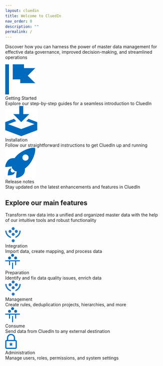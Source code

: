 ```yaml
---
layout: cluedin
title: Welcome to CluedIn
nav_order: 0
description: ""
permalink: /
---
```


Discover how you can harness the power of master data management for effective data governance, improved decision-making, and streamlined operations

<div class="card-line">
  <div class="card" href="/getting-started">
    <div class="icon"><img src="/assets/icons/getting-started.svg" alt="getting started"/></div>
    <div class="title">Getting Started</div>
    <div class="content">Explore our step-by-step guides for a seamless introduction to CluedIn</div>
  </div>
   <div class="card" href="/deployment">
    <div class="icon"><img src="/assets/icons/installation.svg" alt="getting started"/></div>
    <div class="title">Installation</div>
    <div class="content">Follow our straightforward instructions to get CluedIn up and running</div>
  </div>
   <div class="card" href="/release-notes">
    <div class="icon"><img src="/assets/icons/release-note.svg" alt="getting started"/></div>
    <div class="title">Release notes</div>
    <div class="content">Stay updated on the latest enhancements and features in CluedIn</div>
  </div>
</div>

## Explore our main features

Transform raw data into a unified and organized master data with the help of our intuitive tools and robust functionality

<div class="card-line">
  <div class="card-smaller" href="/integration">
    <div class="icon"><img src="/assets/icons/integration.svg" alt="getting started"/></div>
    <div class="title">Integration</div>
    <div class="content">Import data, create mapping, and process data</div>
  </div>
   <div class="card-smaller" href="/Preparation">
    <div class="icon"><img src="/assets/icons/preparation.svg" alt="getting started"/></div>
    <div class="title">Preparation</div>
    <div class="content">Identify and fix data quality issues, enrich data</div>
  </div>
   <!-- <div class="card-smaller" href="/release-notes">
    <div class="icon"><img src="/assets/icons/governance.svg" alt="getting started"/></div>
    <div class="title">Governance</div>
    <div class="content">Explore various data quality metrics</div>
  </div> -->
   <div class="card-smaller" href="/management">
    <div class="icon"><img src="/assets/icons/integration.svg" alt="getting started"/></div>
    <div class="title">Management</div>
    <div class="content">Create rules, deduplication projects, hierarchies, and more</div>
  </div>
</div>
<div class="card-line">
   <div class="card-smaller" href="/deployment">
    <div class="icon"><img src="/assets/icons/preparation.svg" alt="getting started"/></div>
    <div class="title">Consume</div>
    <div class="content">Send data from CluedIn to any external destination</div>
  </div>
   <div class="card-smaller" href="/release-notes">
    <div class="icon"><img src="/assets/icons/governance.svg" alt="getting started"/></div>
    <div class="title">Administration</div>
    <div class="content">Manage users, roles, permissions, and system settings</div>
  </div>
</div>
